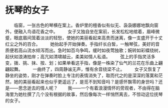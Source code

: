 # 抚琴的女子
　　临窗，一张古色的琴横在案上。香炉里的檀香似有似无、袅袅娜娜地飘向窗外，便融入鸟语花香之中。 
　　女子又独自坐在案前，长发松松地绾着，眉峰微蹙，眼底眉间笼着淡淡的轻愁，使她的美丽看起来高贵而迷离，像一支盛开于十丈红尘之外的百合。 
　　她抬起手开始弹奏。手指纤长白皙，一触琴弦，美好的音质便若高山流水倾泻而出。急时如百鸟争鸣，缓时如夜莺独歌；婉转如彩蝶绕树，起伏如浪涛拍岸；高亢如清啸越云，柔美如情人私语。 
　　弦上的手指灵活多变，拨、挑、抹、按、划；如果单看这手指，像是一株染了仙气的兰花在乐曲上翩翩起舞。 
　　一曲终了，四周静谧无声，惟有余音绕梁不止。 
　　女子又恢复了静坐的姿势，刚才在弹奏时脸上专注的表情消失了，取而代之的是深深的落寞和茫然，她的美丽看起来也似乎更遥远了，是觅不到知音吗？是感怀飘零的身世吗？还是——思念逝去的情人呢？ 
　　我——一个有着浪漫情怀的旁观者，不由得在脑海里为她杜撰了几个没有根据的故事，然后像每次一样悄然离去，不惊动这位抚琴的女子。
 